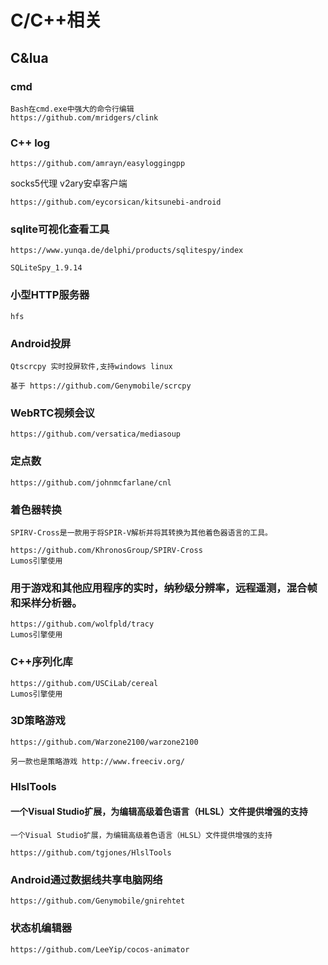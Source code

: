 # C/C++相关

## C&lua

### cmd

```
Bash在cmd.exe中强大的命令行编辑
https://github.com/mridgers/clink
```

### C++ log

```
https://github.com/amrayn/easyloggingpp
```

socks5代理 v2ary安卓客户端

```
https://github.com/eycorsican/kitsunebi-android
```

### sqlite可视化查看工具

```
https://www.yunqa.de/delphi/products/sqlitespy/index

SQLiteSpy_1.9.14
```

### 小型HTTP服务器

```
hfs
```

### Android投屏

```
Qtscrcpy 实时投屏软件,支持windows linux

基于 https://github.com/Genymobile/scrcpy
```

### WebRTC视频会议

```
https://github.com/versatica/mediasoup
```

### 定点数

```
https://github.com/johnmcfarlane/cnl
```



### 着色器转换

```
SPIRV-Cross是一款用于将SPIR-V解析并将其转换为其他着色器语言的工具。

https://github.com/KhronosGroup/SPIRV-Cross
Lumos引擎使用
```



### 用于游戏和其他应用程序的实时，纳秒级分辨率，远程遥测，混合帧和采样分析器。

```
https://github.com/wolfpld/tracy
Lumos引擎使用
```

### C++序列化库

```
https://github.com/USCiLab/cereal
Lumos引擎使用
```

### 3D策略游戏

```
https://github.com/Warzone2100/warzone2100

另一款也是策略游戏 http://www.freeciv.org/
```



### HlslTools

#### 一个Visual Studio扩展，为编辑高级着色语言（HLSL）文件提供增强的支持

```
一个Visual Studio扩展，为编辑高级着色语言（HLSL）文件提供增强的支持

https://github.com/tgjones/HlslTools

```

### Android通过数据线共享电脑网络

```
https://github.com/Genymobile/gnirehtet
```

### 状态机编辑器

```
https://github.com/LeeYip/cocos-animator
```



